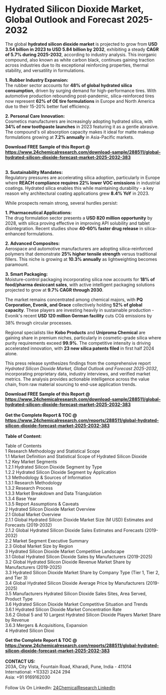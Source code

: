 <h1>Hydrated Silicon Dioxide Market, Global Outlook and Forecast 2025-2032</h1><p>The global <strong>hydrated silicon dioxide market</strong> is projected to grow from <strong>USD 3.54 billion in 2023 to USD 5.84 billion by 2032</strong>, exhibiting a steady <strong>CAGR of 5.7% during 2025-2032</strong>, according to industry analysis. This inorganic compound, also known as white carbon black, continues gaining traction across industries due to its exceptional reinforcing properties, thermal stability, and versatility in formulations.</p><p><strong>1. Rubber Industry Expansion:</strong><br>
The rubber sector accounts for <strong>48% of global hydrated silica consumption</strong>, driven by surging demand for high-performance tires. With automotive production rebounding post-pandemic, silica-reinforced tires now represent <strong>62% of OE tire formulations</strong> in Europe and North America due to their 15-20% better fuel efficiency.</p><p><strong>2. Personal Care Innovation:</strong><br>
Cosmetics manufacturers are increasingly adopting hydrated silica, with <strong>34% of new toothpaste launches</strong> in 2023 featuring it as a gentle abrasive. The compound's oil absorption capacity makes it ideal for matte makeup formulations growing at <strong>7.2% annually</strong> in Asia-Pacific markets.</p><div><b>Download FREE Sample of this Report @ 
            <a href="https://www.24chemicalresearch.com/download-sample/288511/global-hydrated-silicon-dioxide-forecast-market-2025-2032-383">
            https://www.24chemicalresearch.com/download-sample/288511/global-hydrated-silicon-dioxide-forecast-market-2025-2032-383</a></b></div><br><p><strong>3. Sustainability Mandates:</strong><br>
Regulatory pressures are accelerating silica adoption, particularly in Europe where <strong>REACH compliance requires 22% lower VOC emissions</strong> in industrial coatings. Hydrated silica enables this while maintaining durability - a key reason why architectural coating applications grew <strong>8.4% YoY</strong> in 2023.</p><p>While prospects remain strong, several hurdles persist:</p><p><strong>1. Pharmaceutical Applications:</strong><br>
The drug formulation sector presents a <strong>USD 820 million opportunity</strong> by 2028, with silica proving effective in improving API solubility and tablet disintegration. Recent studies show <strong>40-60% faster drug release</strong> in silica-enhanced formulations.</p><p><strong>2. Advanced Composites:</strong><br>
Aerospace and automotive manufacturers are adopting silica-reinforced polymers that demonstrate <strong>25% higher tensile strength</strong> versus traditional fillers. This niche is growing at <strong>10.3% annually</strong> as lightweighting becomes paramount.</p><p><strong>3. Smart Packaging:</strong><br>
Moisture-control packaging incorporating silica now accounts for <strong>18% of food/pharma desiccant sales</strong>, with active intelligent packaging solutions projected to grow at <strong>9.7% CAGR through 2030</strong>.</p><p>The market remains concentrated among chemical majors, with <strong>PQ Corporation, Evonik, and Grace</strong> collectively holding <strong>52% of global capacity</strong>. These players are investing heavily in sustainable production - Evonik's recent <strong>USD 120 million German facility</strong> cuts COâ emissions by 38% through circular processes.</p><p>Regional specialists like <strong>Kobo Products</strong> and <strong>Uniproma Chemical</strong> are gaining share in premium niches, particularly in cosmetic-grade silica where purity requirements exceed <strong>99.9%</strong>. The competitive intensity is driving accelerated innovation, with <strong>23 new silica patents filed</strong> in first half 2024 alone.</p><p>This press release synthesizes findings from the comprehensive report <em>Hydrated Silicon Dioxide Market, Global Outlook and Forecast 2025-2032</em>, incorporating proprietary data, industry interviews, and verified market metrics. The analysis provides actionable intelligence across the value chain, from raw material sourcing to end-use application trends.</p><div><b>Download FREE Sample of this Report @ 
            <a href="https://www.24chemicalresearch.com/download-sample/288511/global-hydrated-silicon-dioxide-forecast-market-2025-2032-383">
            https://www.24chemicalresearch.com/download-sample/288511/global-hydrated-silicon-dioxide-forecast-market-2025-2032-383</a></b></div><br><div><b>Get the Complete Report & TOC @ 
            <a href="https://www.24chemicalresearch.com/reports/288511/global-hydrated-silicon-dioxide-forecast-market-2025-2032-383">
            https://www.24chemicalresearch.com/reports/288511/global-hydrated-silicon-dioxide-forecast-market-2025-2032-383</a></b></div><br>
            <b>Table of Content:</b><p>Table of Contents<br />
1 Research Methodology and Statistical Scope<br />
1.1 Market Definition and Statistical Scope of Hydrated Silicon Dioxide<br />
1.2 Key Market Segments<br />
1.2.1 Hydrated Silicon Dioxide Segment by Type<br />
1.2.2 Hydrated Silicon Dioxide Segment by Application<br />
1.3 Methodology & Sources of Information<br />
1.3.1 Research Methodology<br />
1.3.2 Research Process<br />
1.3.3 Market Breakdown and Data Triangulation<br />
1.3.4 Base Year<br />
1.3.5 Report Assumptions & Caveats<br />
2 Hydrated Silicon Dioxide Market Overview<br />
2.1 Global Market Overview<br />
2.1.1 Global Hydrated Silicon Dioxide Market Size (M USD) Estimates and Forecasts (2019-2032)<br />
2.1.2 Global Hydrated Silicon Dioxide Sales Estimates and Forecasts (2019-2032)<br />
2.2 Market Segment Executive Summary<br />
2.3 Global Market Size by Region<br />
3 Hydrated Silicon Dioxide Market Competitive Landscape<br />
3.1 Global Hydrated Silicon Dioxide Sales by Manufacturers (2019-2025)<br />
3.2 Global Hydrated Silicon Dioxide Revenue Market Share by Manufacturers (2019-2025)<br />
3.3 Hydrated Silicon Dioxide Market Share by Company Type (Tier 1, Tier 2, and Tier 3)<br />
3.4 Global Hydrated Silicon Dioxide Average Price by Manufacturers (2019-2025)<br />
3.5 Manufacturers Hydrated Silicon Dioxide Sales Sites, Area Served, Product Type<br />
3.6 Hydrated Silicon Dioxide Market Competitive Situation and Trends<br />
3.6.1 Hydrated Silicon Dioxide Market Concentration Rate<br />
3.6.2 Global 5 and 10 Largest Hydrated Silicon Dioxide Players Market Share by Revenue<br />
3.6.3 Mergers & Acquisitions, Expansion<br />
4 Hydrated Silicon Dioxi</p><div><b>Get the Complete Report & TOC @ 
            <a href="https://www.24chemicalresearch.com/reports/288511/global-hydrated-silicon-dioxide-forecast-market-2025-2032-383">
            https://www.24chemicalresearch.com/reports/288511/global-hydrated-silicon-dioxide-forecast-market-2025-2032-383</a></b></div><br><b>CONTACT US:</b><br>
            203A, City Vista, Fountain Road, Kharadi, Pune, India - 411014<br>
            International: +1(332) 2424 294<br>
            Asia: +91 9169162030 <br><br>
            Follow Us On LinkedIn: <a href="https://www.linkedin.com/company/24chemicalresearch/">24ChemicalResearch LinkedIn</a>